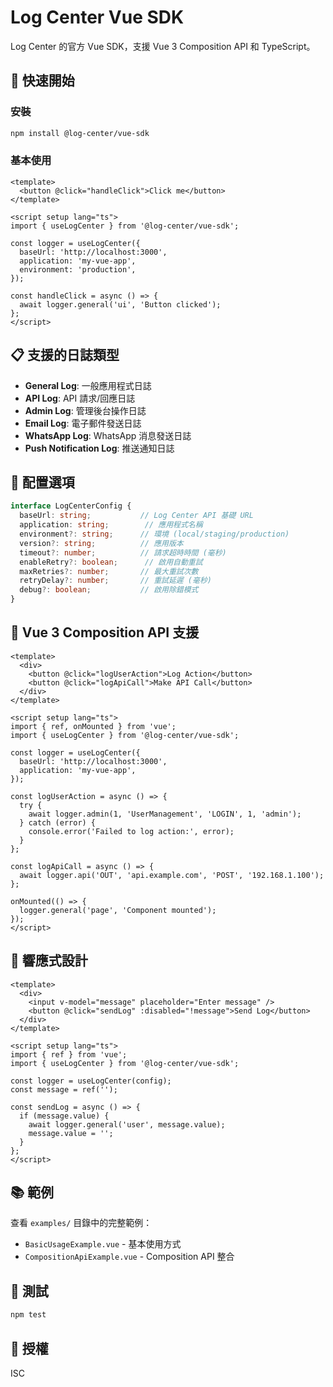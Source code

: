 # Log Center Vue SDK

Log Center 的官方 Vue SDK，支援 Vue 3 Composition API 和 TypeScript。

## 🚀 快速開始

### 安裝

```bash
npm install @log-center/vue-sdk
```

### 基本使用

```vue
<template>
  <button @click="handleClick">Click me</button>
</template>

<script setup lang="ts">
import { useLogCenter } from '@log-center/vue-sdk';

const logger = useLogCenter({
  baseUrl: 'http://localhost:3000',
  application: 'my-vue-app',
  environment: 'production',
});

const handleClick = async () => {
  await logger.general('ui', 'Button clicked');
};
</script>
```

## 📋 支援的日誌類型

- **General Log**: 一般應用程式日誌
- **API Log**: API 請求/回應日誌
- **Admin Log**: 管理後台操作日誌
- **Email Log**: 電子郵件發送日誌
- **WhatsApp Log**: WhatsApp 消息發送日誌
- **Push Notification Log**: 推送通知日誌

## 🔧 配置選項

```typescript
interface LogCenterConfig {
  baseUrl: string;           // Log Center API 基礎 URL
  application: string;        // 應用程式名稱
  environment?: string;      // 環境 (local/staging/production)
  version?: string;          // 應用版本
  timeout?: number;          // 請求超時時間 (毫秒)
  enableRetry?: boolean;      // 啟用自動重試
  maxRetries?: number;       // 最大重試次數
  retryDelay?: number;       // 重試延遲 (毫秒)
  debug?: boolean;           // 啟用除錯模式
}
```

## 🎯 Vue 3 Composition API 支援

```vue
<template>
  <div>
    <button @click="logUserAction">Log Action</button>
    <button @click="logApiCall">Make API Call</button>
  </div>
</template>

<script setup lang="ts">
import { ref, onMounted } from 'vue';
import { useLogCenter } from '@log-center/vue-sdk';

const logger = useLogCenter({
  baseUrl: 'http://localhost:3000',
  application: 'my-vue-app',
});

const logUserAction = async () => {
  try {
    await logger.admin(1, 'UserManagement', 'LOGIN', 1, 'admin');
  } catch (error) {
    console.error('Failed to log action:', error);
  }
};

const logApiCall = async () => {
  await logger.api('OUT', 'api.example.com', 'POST', '192.168.1.100');
};

onMounted(() => {
  logger.general('page', 'Component mounted');
});
</script>
```

## 🔄 響應式設計

```vue
<template>
  <div>
    <input v-model="message" placeholder="Enter message" />
    <button @click="sendLog" :disabled="!message">Send Log</button>
  </div>
</template>

<script setup lang="ts">
import { ref } from 'vue';
import { useLogCenter } from '@log-center/vue-sdk';

const logger = useLogCenter(config);
const message = ref('');

const sendLog = async () => {
  if (message.value) {
    await logger.general('user', message.value);
    message.value = '';
  }
};
</script>
```

## 📚 範例

查看 `examples/` 目錄中的完整範例：

- `BasicUsageExample.vue` - 基本使用方式
- `CompositionApiExample.vue` - Composition API 整合

## 🧪 測試

```bash
npm test
```

## 📄 授權

ISC
